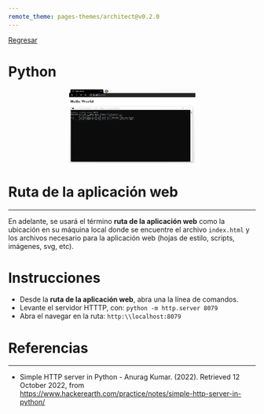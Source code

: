 ```yaml
---
remote_theme: pages-themes/architect@v0.2.0
---
```


[Regresar](/DAWM/)

Python
=======================

  <p align="center">
    <img width="257" height="150" src="imagenes/python.png">
  </p>

Ruta de la aplicación web
=========================

* * *

En adelante, se usará el término **ruta de la aplicación web** como la ubicación en su máquina local donde se encuentre el archivo `index.html` y los archivos necesario para la aplicación web (hojas de estilo, scripts, imágenes, svg, etc).


Instrucciones
===============

* Desde la **ruta de la aplicación web**, abra una la línea de comandos.
* Levante el servidor HTTTP, con: ```python -m http.server 8079```
* Abra el navegar en la ruta: ```http:\\localhost:8079```

Referencias 
===========

* * *

* Simple HTTP server in Python - Anurag Kumar. (2022). Retrieved 12 October 2022, from https://www.hackerearth.com/practice/notes/simple-http-server-in-python/
